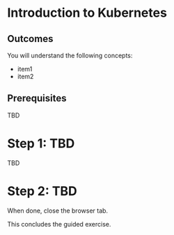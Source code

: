 # Introduction to Kubernetes

## Outcomes

You will understand the following concepts:
- item1
- item2

## Prerequisites

TBD

# Step 1: TBD

TBD

# Step 2: TBD


When done, close the browser tab.

This concludes the guided exercise.